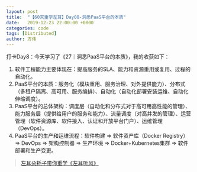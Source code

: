 ```yaml
---
layout: post
title:  "【60天重学左耳】Day08-洞悉PaaS平台的本质"
date:   2019-12-23 22:00:00 +0800
categories: code
tags: [Distributed]
author: 方伟
---
```


打卡Day8：今天学习了《27｜洞悉PaaS平台的本质》，我的收获如下：

1. 软件工程能力主要体现在：提高服务的SLA、能力和资源重用或复用、过程的自动化。
2. PaaS平台的本质：服务化（模块重用、服务治理、对外提供能力）、分布式（多租户隔离、高可用、服务编排）、自动化（自动化部署安装运维、自动化伸缩调度）。
3. PaaS平台的总体架构：调度层（自动化和分布式对于高可用高性能的管理）、能力服务层（提供给用户的服务和能力）、流量调度（对高并发的管理）、运营管理（软件资源库、软件接入、认证和开放平台门户）、运维管理（DevOps）。
4. PaaS平台的生产和运维流程：软件构建 => 软件资产库（Docker Registry） => DevOps => 架构控制器 => 生产环境 => Docker+Kubernetes集群 => 软件部署和生产变更。

> [左耳朵耗子带你重学《左耳听风》](https://time.geekbang.org/column/article/177414?utm_term=zeusL3AA0&utm_source=wechat&utm_medium=chongxuedaka)


